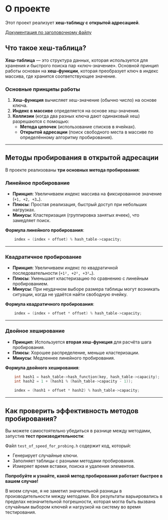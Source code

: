 # О проекте

Этот проект реализует **хеш-таблицу с открытой адресацией**.

[Документация по заголовочному файлу](hash_table/documentation.md)

## Что такое хеш-таблица?

**Хеш-таблица** — это структура данных, которая используется для хранения и быстрого поиска пар «ключ-значение». Основной принцип работы основан на **хеш-функции**, которая преобразует ключ в индекс массива, где хранится соответствующее значение.

### Основные принципы работы

1. **Хеш-функция** вычисляет хеш-значение (обычно число) на основе ключа.
2. **Индекс в массиве** определяется на основе хеш-значения.
3. **Коллизии** (когда два разных ключа дают одинаковый хеш) разрешаются с помощью:
   - **Метода цепочек** (использование списков в ячейках).
   - **Открытой адресации** (поиск свободного места в массиве по определённому алгоритму пробирования).

---

## Методы пробирования в открытой адресации

В проекте реализованы **три основных метода пробирования**:

### **Линейное пробирование**
 - **Принцип**: Увеличиваем индекс массива на фиксированное значение (`+1, +2, +3…`).
 - **Плюсы**: Простая реализация, быстрый доступ при небольших нагрузках.
 - **Минусы**: Кластеризация (группировка занятых ячеек), что замедляет поиск.

**Формула линейного пробирования**:
```c
    index = (index + offset) % hash_table->capacity;
```

---

### **Квадратичное пробирование**
 - **Принцип**: Увеличиваем индекс по квадратичной последовательности (`+1², +2², +3²…`).
 - **Плюсы**: Уменьшает кластеризацию по сравнению с линейным пробированием.
- **Минусы**: При неудачном выборе размера таблицы могут возникать ситуации, когда не удаётся найти свободную ячейку.

**Формула квадратичного пробирования**:
```c
    index = (index + offset * offset) % hash_table->capacity;
```

---

### **Двойное хеширование**
 - **Принцип**: Используется **вторая хеш-функция** для расчёта шага пробирования.
 - **Плюсы**: Хорошее распределение, меньше кластеризации.
 - **Минусы**: Медленнее линейного пробирования.

**Формула двойного хеширования**:
```c
    int hash1 = hash_table->hash_function(key, hash_table->capacity);
    int hash2 = 1 + (hash1 % (hash_table->capacity - 1));

    index = (hash1 + offset * hash2) % hash_table->capacity;
```

---

## **Как проверить эффективность методов пробирования?**

Вы можете самостоятельно убедиться в разнице между методами, запустив **тест производительности**:

Файл `test_of_speed_for_probing.h` содержит код, который:
 - Генерирует случайные ключи.
 - Заполняет таблицы с разными методами пробирования.
 - Измеряет время вставки, поиска и удаления элементов.

**Попробуйте и узнайте, какой метод пробирования работает быстрее в вашем случае!**

В моем случае, я не заметил значительной разницы в производительности между методами. Все результаты варьировались в пределах незначительной погрешности, которая могла быть вызвана случайным выбором ключей и нагрузкой на систему во время тестирования.